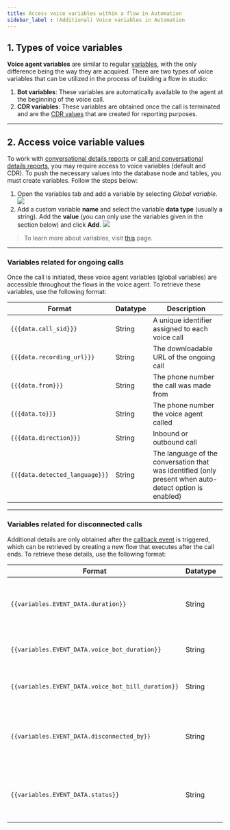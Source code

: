 ```yaml
---
title: Access voice variables within a flow in Automation 
sidebar_label : (Additional) Voice variables in Automation
---
```



## 1. Types of voice variables 

**Voice agent variables** are similar to regular [variables](https://docs.yellow.ai/docs/platform_concepts/studio/build/bot-variables), with the only difference being the way they are acquired. There are two types of voice variables that can be utilized in the process of building a flow in studio:
1. **Bot variables**: These variables are automatically available to the agent at the beginning of the voice call.
2. **CDR variables**: These variables are obtained once the call is terminated and are the [CDR values](https://docs.yellow.ai/docs/cookbooks/voice-as-channel/reporting/cdr) that are created for reporting purposes.

-----

## 2. Access voice variable values 

To work with [conversational details reports](https://docs.yellow.ai/docs/cookbooks/voice-as-channel/reporting/convdata) or [call and conversational details reports](https://docs.yellow.ai/docs/cookbooks/voice-as-channel/reporting/conv_cdr), you may require access to voice variables (default and CDR). To push the necessary values into the database node and tables, you must create variables. Follow the steps below:

1. Open the variables tab and add a variable by selecting *Global variable*.
    ![](https://imgur.com/upynVU2.png)
2. Add a custom variable **name** and select the variable **data type** (usually a string). Add the **value** (you can only use the variables given in the section below) and click **Add**.
    ![](https://imgur.com/4q14zza.png)

> To learn more about variables, visit [this](https://docs.yellow.ai/docs/platform_concepts/studio/build/bot-variables) page.


----

### Variables related for ongoing calls 

Once the call is initiated, these voice agent variables (global variables) are accessible throughout the flows in the voice agent. To retrieve these variables, use the following format:

| Format | Datatype| Description|
| -------- | -------- | -------- |
|`{{{data.call_sid}}}` | String | A unique identifier assigned to each voice call | 
| `{{{data.recording_url}}}` | String | The downloadable URL of the ongoing call |  
| `{{{data.from}}}` |String| The phone number the call was made from| 
| `{{{data.to}}}` | String| The phone number the voice agent called | 
| `{{{data.direction}}}` |String | Inbound or outbound call| 
| `{{{data.detected_language}}}` | String | The language of the conversation that was identified (only present when auto-detect option is enabled)| 

----

### Variables related for disconnected calls 


Additional details are only obtained after the [callback event](https://docs.yellow.ai/docs/cookbooks/voice-as-channel/reporting/conv_cdr#step-2-create-a-callbackstatus-event) is triggered, which can be retrieved by creating a new flow that executes after the call ends. To retrieve these details, use the following format:


| Format | Datatype| Description|
| -------- | -------- | -------- |
|`{{variables.EVENT_DATA.duration}}` |String|  The total duration of the call, including ring time, agent transfer, etc.|
| `{{variables.EVENT_DATA.voice_bot_duration}}`| String| The duration for which the voice agent was speaking|
| `{{variables.EVENT_DATA.voice_bot_bill_duration}}` |String| The duration considered for billing purposes|
| `{{variables.EVENT_DATA.disconnected_by}}`|String| The entity responsible for disconnecting the call (either Bot or User)|
| `{{variables.EVENT_DATA.status}}`  | String| The call status (answered, not answered, or failed) |